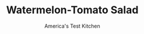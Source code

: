 ---
layout: ../../layouts/MarkdownPostLayout.astro
title: Watermelon-Tomato Salad
author: America's Test Kitchen
pubDate: 2023-03-15
description: "They’re neighbors in the garden—could they be friends on the plate?"
image_url: https://res.cloudinary.com/hksqkdlah/image/upload/ar_1:1,c_fill,dpr_2.0,f_auto,fl_lossy.progressive.strip_profile,g_faces:auto,q_auto:low,w_344/31013_sfs-tomato-watermelon-salad-5
tags: ["Side Dishes","Fruit","Vegetables","Salads","Cookbook Collection"]
calories: 1117
protein: 11
carbohydrates: 21
fats: 
fiber: 2
ingredients: ["4 cups seedless, watermelon, cut into 1-inch cubes","2 teaspoons, sugar","12 ounces yellow, cherry tomatoes, halved",", Salt and pepper","2 tablespoons, extra-virgin olive oil, plus extra for drizzling","1 tablespoon, cider vinegar","1/2 teaspoon, grated lemon zest plus 1 tablespoon juice","1 , shallot, sliced into thin rings","1/4 cup, fresh basil leaves, torn","6 ounces, fresh mozzarella cheese, torn into 1-inch pieces"]
serves: 4
time: ""
instructions: ["Gently combine watermelon and sugar in large bowl. Transfer watermelon to colander and set colander in now-empty bowl. Cover colander with plastic wrap and refrigerate for 30 minutes.","Toss tomatoes, 1/4 teaspoon salt, and 1/4 teaspoon pepper together in small bowl; set aside.","Whisk oil, vinegar, lemon zest and juice, 1/2 teaspoon salt, and 1/4 teaspoon pepper together in large bowl. Add shallot, basil, drained watermelon, and tomatoes and toss gently to combine. Transfer to platter and evenly scatter mozzarella over top. Drizzle with extra oil and season with salt and pepper to taste. Serve."]
nutrition: ["477 mg Potassium","224 mg Phosphorus","279 mg Calcium","1 mg Iron","39 mg Magnesium","728 mg Sodium","1 mg Zinc","17 g Fat","8 g Monounsaturated","1 g Polyunsaturated","27 mg Vitamin C","37 mg Cholesterol","7 g Saturated","2 g Fiber","27 µg Folate (food)","15 g Sugars","19 µg Vitamin K","260 g Water","21 g Carbs","27 µg Folate equivalent (total)","11 g Protein","1 mg Vitamin E","166 µg Vitamin A","279 kcal Energy","2 g Sugars, added","1117 calories"]
notes: "This salad benefits from a liberal sprinkling of salt and pepper, so don’t be shy when seasoning the mozzarella."
---